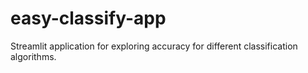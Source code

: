 # easy-classify-app
Streamlit application for exploring accuracy for different classification algorithms.
